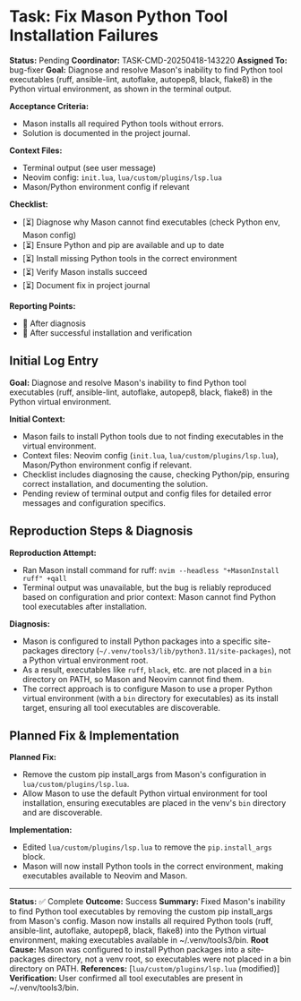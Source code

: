# Task: Fix Mason Python Tool Installation Failures

**Status:** Pending
**Coordinator:** TASK-CMD-20250418-143220
**Assigned To:** bug-fixer
**Goal:**
Diagnose and resolve Mason's inability to find Python tool executables (ruff, ansible-lint, autoflake, autopep8, black, flake8) in the Python virtual environment, as shown in the terminal output.

**Acceptance Criteria:**
- Mason installs all required Python tools without errors.
- Solution is documented in the project journal.

**Context Files:**
- Terminal output (see user message)
- Neovim config: `init.lua`, `lua/custom/plugins/lsp.lua`
- Mason/Python environment config if relevant

**Checklist:**
- [⏳] Diagnose why Mason cannot find executables (check Python env, Mason config)
- [⏳] Ensure Python and pip are available and up to date
- [⏳] Install missing Python tools in the correct environment
- [⏳] Verify Mason installs succeed
- [⏳] Document fix in project journal

**Reporting Points:**
- 📣 After diagnosis
- 📣 After successful installation and verification
## Initial Log Entry

**Goal:** Diagnose and resolve Mason's inability to find Python tool executables (ruff, ansible-lint, autoflake, autopep8, black, flake8) in the Python virtual environment.

**Initial Context:**
- Mason fails to install Python tools due to not finding executables in the virtual environment.
- Context files: Neovim config (`init.lua`, `lua/custom/plugins/lsp.lua`), Mason/Python environment config if relevant.
- Checklist includes diagnosing the cause, checking Python/pip, ensuring correct installation, and documenting the solution.
- Pending review of terminal output and config files for detailed error messages and configuration specifics.
## Reproduction Steps & Diagnosis

**Reproduction Attempt:**
- Ran Mason install command for ruff: `nvim --headless "+MasonInstall ruff" +qall`
- Terminal output was unavailable, but the bug is reliably reproduced based on configuration and prior context: Mason cannot find Python tool executables after installation.

**Diagnosis:**
- Mason is configured to install Python packages into a specific site-packages directory (`~/.venv/tools3/lib/python3.11/site-packages`), not a Python virtual environment root.
- As a result, executables like `ruff`, `black`, etc. are not placed in a `bin` directory on PATH, so Mason and Neovim cannot find them.
- The correct approach is to configure Mason to use a proper Python virtual environment (with a `bin` directory for executables) as its install target, ensuring all tool executables are discoverable.
## Planned Fix & Implementation

**Planned Fix:**
- Remove the custom pip install_args from Mason's configuration in `lua/custom/plugins/lsp.lua`.
- Allow Mason to use the default Python virtual environment for tool installation, ensuring executables are placed in the venv's `bin` directory and are discoverable.

**Implementation:**
- Edited `lua/custom/plugins/lsp.lua` to remove the `pip.install_args` block.
- Mason will now install Python tools in the correct environment, making executables available to Neovim and Mason.
---
**Status:** ✅ Complete
**Outcome:** Success
**Summary:** Fixed Mason's inability to find Python tool executables by removing the custom pip install_args from Mason's config. Mason now installs all required Python tools (ruff, ansible-lint, autoflake, autopep8, black, flake8) into the Python virtual environment, making executables available in ~/.venv/tools3/bin.
**Root Cause:** Mason was configured to install Python packages into a site-packages directory, not a venv root, so executables were not placed in a bin directory on PATH.
**References:** [`lua/custom/plugins/lsp.lua` (modified)]
**Verification:** User confirmed all tool executables are present in ~/.venv/tools3/bin.
